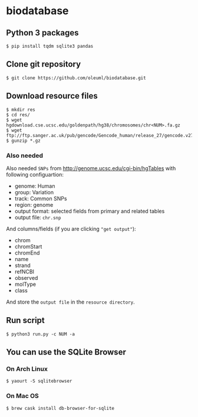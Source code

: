 # biodatabase
## Python 3 packages
    $ pip install tqdm sqlite3 pandas
## Clone git repository
    $ git clone https://github.com/oleuml/biodatabase.git
## Download resource files
    $ mkdir res
    $ cd res/
    $ wget hgdownload.cse.ucsc.edu/goldenpath/hg38/chromosomes/chr<NUM>.fa.gz
    $ wget ftp://ftp.sanger.ac.uk/pub/gencode/Gencode_human/release_27/gencode.v27.annotation.gtf.gz
    $ gunzip *.gz
### Also needed
Also needed `SNPs` from http://genome.ucsc.edu/cgi-bin/hgTables with following configuartion:
- genome: Human
- group: Variation
- track: Common SNPs
- region: genome
- output format: selected fields from primary and related tables
- output file: `chr.snp`

And columns/fields (if you are clicking `"get output"`):
- chrom
- chromStart
- chromEnd
- name
- strand
- refNCBI
- observed
- molType
- class

And store the `output file` in the `resource directory`.
## Run script
    $ python3 run.py -c NUM -a
## You can use the SQLite Browser
### On Arch Linux
    $ yaourt -S sqlitebrowser
### On Mac OS
    $ brew cask install db-browser-for-sqlite
